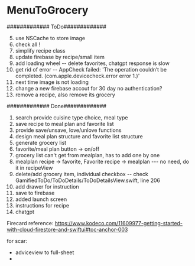 # MenuToGrocery

#############
ToDo#############

5. use NSCache to store image
7. check all ! 
13. simplify recipe class
14. update firebase by recipe/small item
16. add loading wheel -- delete favorites, chatgpt response is slow
18. get rid of error -- AppCheck failed: 'The operation couldn’t be completed. (com.apple.devicecheck.error error 1.)'
19. next time image is not loading
20. change a new firebase accout for 30 day no authentication?
21. remove a recipe, also remove its grocery

#############
Done#############
1. search provide cuisine type choice, meal type
2. save recipe to meal plan and favorite list
0. provide save/unsave, love/unlove functions 
1. design meal plan structure and favorite list structure
3. generate grocery list
8. favorite/meal plan button -> on/off
9. grocery list can't get from mealplan, has to add one by one
10. mealplan recipe -> favorite,  Favorite recipe -> mealplan --- no need, do it in recipeView
11. delete/add grocery item, individual checkbox  -- check GamifiedToDo/ToDoDetails/ToDoDetailsView.swift, line 206
15. add drawer for instruction
4. save to firebase
6. added launch screen
12. instructions for recipe
17. chatgpt

Firecard reference: https://www.kodeco.com/11609977-getting-started-with-cloud-firestore-and-swiftui#toc-anchor-003

for scar:
- adviceview to full-sheet
- 

